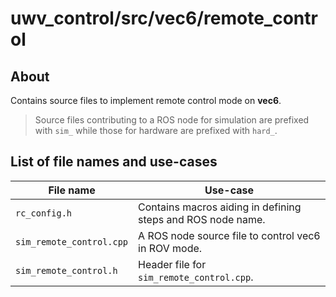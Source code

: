 # uwv_control/src/vec6/remote_control

## About
Contains source files to implement remote control mode on **vec6**. 

> Source files contributing to a ROS node for simulation are prefixed with `sim_` while those for hardware are prefixed with `hard_`.

## List of file names and use-cases

| File name | Use-case |
| --- | --- |
| `rc_config.h` | Contains macros aiding in defining steps and ROS node name.|
| `sim_remote_control.cpp` | A ROS node source file to control vec6 in ROV mode. |
| `sim_remote_control.h` | Header file for `sim_remote_control.cpp`. | 